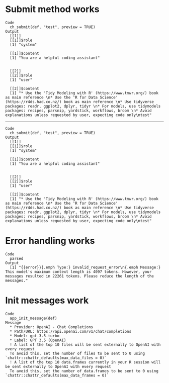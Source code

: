 # Submit method works

    Code
      ch_submit(def, "test", preview = TRUE)
    Output
      [[1]]
      [[1]]$role
      [1] "system"
      
      [[1]]$content
      [1] "You are a helpful coding assistant"
      
      
      [[2]]
      [[2]]$role
      [1] "user"
      
      [[2]]$content
      [1] "* Use the 'Tidy Modeling with R' (https://www.tmwr.org/) book as main reference \n* Use the 'R for Data Science' (https://r4ds.had.co.nz/) book as main reference \n* Use tidyverse packages: readr, ggplot2, dplyr, tidyr \n* For models, use tidymodels packages: recipes, parsnip, yardstick, workflows, broom \n* Avoid explanations unless requested by user, expecting code only\ntest"
      
      

---

    Code
      ch_submit(def, "test", preview = TRUE)
    Output
      [[1]]
      [[1]]$role
      [1] "system"
      
      [[1]]$content
      [1] "You are a helpful coding assistant"
      
      
      [[2]]
      [[2]]$role
      [1] "user"
      
      [[2]]$content
      [1] "* Use the 'Tidy Modeling with R' (https://www.tmwr.org/) book as main reference \n* Use the 'R for Data Science' (https://r4ds.had.co.nz/) book as main reference \n* Use tidyverse packages: readr, ggplot2, dplyr, tidyr \n* For models, use tidymodels packages: recipes, parsnip, yardstick, workflows, broom \n* Avoid explanations unless requested by user, expecting code only\ntest"
      
      

# Error handling works

    Code
      parsed
    Output
      [1] "{{error}}{.emph Type:} invalid_request_error\n{.emph Message:} This model's maximum context length is 4097 tokens. However, your messages resulted in 22261 tokens. Please reduce the length of the messages."

# Init messages work

    Code
      app_init_message(def)
    Message
      * Provider: OpenAI - Chat Completions
      * Path/URL: https://api.openai.com/v1/chat/completions
      * Model: gpt-3.5-turbo
      * Label: GPT 3.5 (OpenAI)
      ! A list of the top 10 files will be sent externally to OpenAI with every request
      To avoid this, set the number of files to be sent to 0 using `chattr::chattr_defaults(max_data_files = 0)`
      ! A list of the top 10 data.frames currently in your R session will be sent externally to OpenAI with every request
      To avoid this, set the number of data.frames to be sent to 0 using `chattr::chattr_defaults(max_data_frames = 0)`

